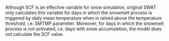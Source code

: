 Although SCF is an effective variable for snow simulation, original SWAT only calculates this variable for days in which the snowmelt process is triggered by daily mean temperature when is raised above the temperature threshold, i.e. SMTMP parameter. Moreover, for days in which the snowmelt process is not activated, i.e. days with snow accumulation, the model does not calculate the SCF value.

